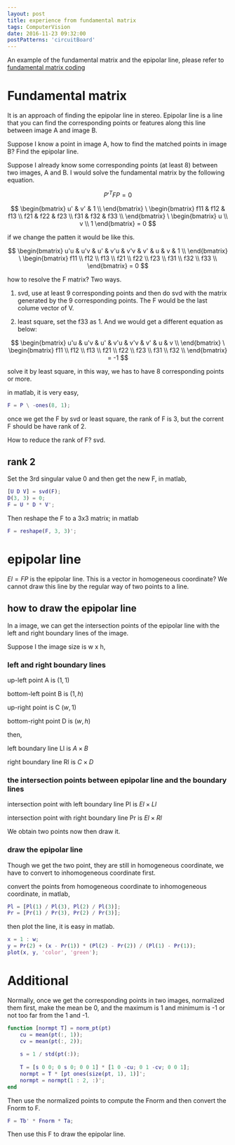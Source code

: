 ```yaml
---
layout: post
title: experience from fundamental matrix
tags: ComputerVision
date: 2016-11-23 09:32:00
postPatterns: 'circuitBoard'
---
```


An example of the fundamental matrix and the epipolar line, please refer to 
[fundamental matrix coding](https://github.com/beandrewang/computer_vision/tree/master/georgiatech_cs4495/ps3_octave)

# Fundamental matrix

It is an approach of finding the epipolar line in stereo. Epipolar line is a 
line that you can find the corresponding points or features along this line 
between image A and image B. 

Suppose I know a point in image A, how to find the matched points in image
B? Find the epipolar line. 

Suppose I already know some corresponding points (at least 8) between two 
images, A and B. I would solve the fundamental matrix by the following equation.

$$
P'^{T}FP = 0
$$

$$
\begin{bmatrix}
u' & v' & 1 \\
\end{bmatrix} \
\begin{bmatrix}
f11 & f12 & f13 \\
f21 & f22 & f23 \\
f31 & f32 & f33 \\
\end{bmatrix} \
\begin{bmatrix}
u \\
v \\
1
\end{bmatrix} = 0
$$

if we change the patten it would be like this. 

$$
\begin{bmatrix}
u'u & u'v & u' & v'u & v'v & v' & u & v & 1 \\
\end{bmatrix} \ 
\begin{bmatrix}
f11 \\
f12 \\
f13 \\
f21 \\
f22 \\
f23 \\
f31 \\
f32 \\
f33 \\
\end{bmatrix} = 0
$$

how to resolve the F matrix? Two ways. 

1.  svd, use at least 9 corresponding points and then do svd with the matrix 
generated by the 9 corresponding points. The F would be the last colume vector 
of V. 

2. least square, set the f33 as 1. And we would get a different equation as 
below: 

$$
\begin{bmatrix}
u'u & u'v & u' & v'u & v'v & v' & u & v \\
\end{bmatrix} \ 
\begin{bmatrix}
f11 \\
f12 \\
f13 \\
f21 \\
f22 \\
f23 \\
f31 \\
f32 \\
\end{bmatrix} = -1
$$

solve it by least square, in this way, we has to have 8 corresponding points or 
more. 

in matlab, it is very easy, 

```matlab
F = P \ -ones(8, 1);
```

once we get the F by svd or least square, the rank of F is 3, but the corrent F
should be have rank of 2. 

How to reduce the rank of F? svd. 

## rank 2 

Set the 3rd singular value 0 and then get the new F, in matlab, 

```matlab
[U D V] = svd(F);
D(3, 3) = 0;
F = U * D * V';
```

Then reshape the F to a 3x3 matrix; in matlab

```matlab
F = reshape(F, 3, 3)';
```

# epipolar line 

$El = FP$ is the epipolar line. This is a vector in homogeneous coordinate? We 
cannot draw this line by the regular way of two points to a line. 

## how to draw the epipolar line 

In a image, we can get the intersection points of the epipolar line with the 
left and right boundary lines of the image. 

Suppose I the image size is w x h,

### left and right boundary lines 

up-left point A is $(1, 1)$

bottom-left point B is $(1, h)$

up-right point is C $(w, 1)$

bottom-right point D is $(w, h)$

then, 

left boundary line Ll is $A \times B$

right boundary line Rl is $C \times D$

### the intersection points between epipolar line and the boundary lines

intersection point with left boundary line Pl is $El \times Ll$

intersection point with right boundary line Pr is $El \times Rl$

We obtain two points now then draw it. 

### draw the epipolar line

Though we get the two point, they are still in homogeneous coordinate, we have 
to convert to inhomogeneous coordinate first. 

convert the points from homogeneous coordinate to inhomogeneous coordinate, in
matlab, 

```matlab
Pl = [Pl(1) / Pl(3), Pl(2) / Pl(3)];
Pr = [Pr(1) / Pr(3), Pr(2) / Pr(3)];
```

then plot the line, it is easy in matlab. 

```matlab
x = 1 : w;
y = Pr(2) + (x - Pr(1)) * (Pl(2) - Pr(2)) / (Pl(1) - Pr(1));
plot(x, y, 'color', 'green');
```

# Additional

Normally, once we get the corresponding points in two images, normalized them 
first, make the mean be 0, and the maximum is 1 and minimum is -1 or not too far
from the 1 and -1. 

```matlab
function [normpt T] = norm_pt(pt)
    cu = mean(pt(:, 1));
    cv = mean(pt(:, 2));
    
    s = 1 / std(pt(:));
    
    T = [s 0 0; 0 s 0; 0 0 1] * [1 0 -cu; 0 1 -cv; 0 0 1];
    normpt = T * [pt ones(size(pt, 1), 1)]';
    normpt = normpt(1 : 2, :)';
end
```

Then use the normalized points to compute the Fnorm and then convert the Fnorm 
to F. 

```matlab
F = Tb' * Fnorm * Ta;
```

Then use this F to draw the epipolar line. 
